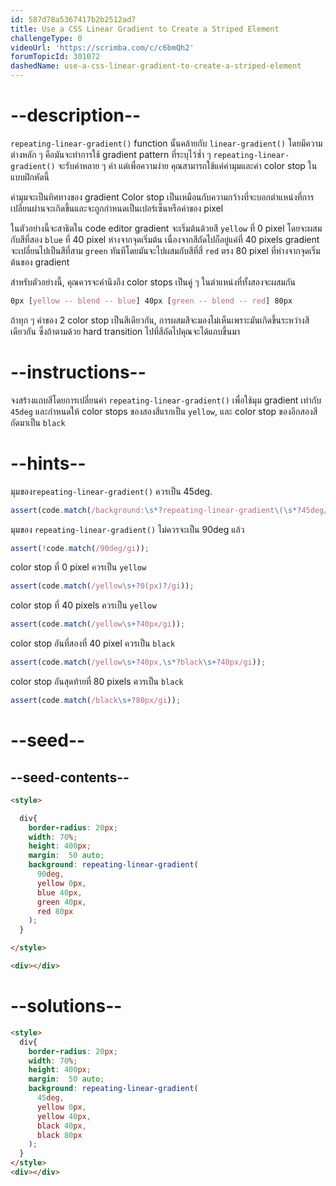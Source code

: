 ```yaml
---
id: 587d78a5367417b2b2512ad7
title: Use a CSS Linear Gradient to Create a Striped Element
challengeType: 0
videoUrl: 'https://scrimba.com/c/c6bmQh2'
forumTopicId: 301072
dashedName: use-a-css-linear-gradient-to-create-a-striped-element
---
```


# --description--

`repeating-linear-gradient()` function นั้นคล้ายกับ `linear-gradient()` โดยมีความต่างหลัก ๆ คือมันจะทำการใช้ gradient pattern ที่ระบุไว้ซ้ำ ๆ
`repeating-linear-gradient()` จะรับค่าหลาย ๆ ค่า แต่เพื่อความง่าย คุณสามารถใช้แค่ค่ามุมและค่า color stop ในแบบฝึกหัดนี้

ค่ามุมจะเป็นทิศทางของ gradient
Color stop เป็นเหมือนกับความกว้างที่จะบอกตำแหน่งที่การเปลี่ยนผ่านจะเกิดขึ้นและจะถูกกำหนดเป็นเปอร์เซ็นหรือค่าของ pixel

ในตัวอย่างนี้จะสาธิตใน code editor
gradient จะเริ่มต้นด้วยสี `yellow` ที่ 0 pixel โดยจะผสมกับสีที่สอง `blue` ที่ 40 pixel ห่างจากจุดเริ่มต้น
เนื่องจากสีถัดไปก็อยู่แค่ที่ 40 pixels gradient จะเปลี่ยนไปเป็นสีที่สาม `green` ทันทีโดยมันจะไปผสมกับสีที่สี่ `red` ตรง 80 pixel ที่ห่างจากจุดเริ่มต้นของ gradient

สำหรับตัวอย่างนี้, คุณควรจะคำนึงถึง color stops เป็นคู่ ๆ ในตำแหน่งที่ทั้งสองจะผสมกัน

```css
0px [yellow -- blend -- blue] 40px [green -- blend -- red] 80px
```

ถ้าทุก ๆ ค่าของ 2 color stop เป็นสีเดียวกัน, การผสมสีจะมองไม่เห็นเพราะมันเกิดขึ้นระหว่างสีเดียวกัน ซึ่งถ้าตามด้วย hard transition ไปที่สีถัดไปคุณจะได้แถบขึ้นมา

# --instructions--

จงสร้างแถบสีโดยการเปลี่ยนค่า `repeating-linear-gradient()` เพื่อใช้มุม gradient เท่ากับ  `45deg`
และกำหนดให้ color stops ของสองสีแรกเป็น `yellow`, และ color stop ของอีกสองสีถัดมาเป็น `black`

# --hints--

มุมของ`repeating-linear-gradient()` ควรเป็น 45deg.

```js
assert(code.match(/background:\s*?repeating-linear-gradient\(\s*?45deg/gi));
```

มุมของ `repeating-linear-gradient()` ไม่ควรจะเป็น 90deg แล้ว

```js
assert(!code.match(/90deg/gi));
```

color stop ที่ 0 pixel ควรเป็น `yellow`

```js
assert(code.match(/yellow\s+?0(px)?/gi));
```

color stop ที่ 40 pixels ควรเป็น `yellow`

```js
assert(code.match(/yellow\s+?40px/gi));
```

color stop อันที่สองที่  40 pixel ควรเป็น `black`

```js
assert(code.match(/yellow\s+?40px,\s*?black\s+?40px/gi));
```

color stop อันสุดท้ายที่ 80 pixels ควรเป็น `black`

```js
assert(code.match(/black\s+?80px/gi));
```

# --seed--

## --seed-contents--

```html
<style>

  div{
    border-radius: 20px;
    width: 70%;
    height: 400px;
    margin:  50 auto;
    background: repeating-linear-gradient(
      90deg,
      yellow 0px,
      blue 40px,
      green 40px,
      red 80px
    );
  }

</style>

<div></div>
```

# --solutions--

```html
<style>
  div{
    border-radius: 20px;
    width: 70%;
    height: 400px;
    margin:  50 auto;
    background: repeating-linear-gradient(
      45deg,
      yellow 0px,
      yellow 40px,
      black 40px,
      black 80px
    );
  }
</style>
<div></div>
```
